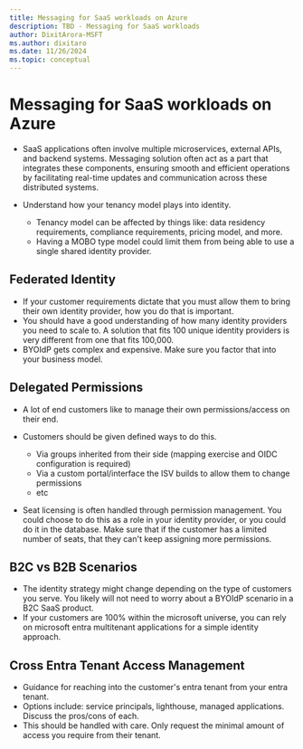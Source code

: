 ```yaml
---
title: Messaging for SaaS workloads on Azure
description: TBD - Messaging for SaaS workloads
author: DixitArora-MSFT
ms.author: dixitaro
ms.date: 11/26/2024
ms.topic: conceptual
---
```


# Messaging for SaaS workloads on Azure

- SaaS applications often involve multiple microservices, external APIs, and backend systems. Messaging solution often act as a part that integrates these components, ensuring smooth and efficient operations by facilitating real-time updates and communication across these distributed systems. 

- Understand how your tenancy model plays into identity. 
    - Tenancy model can be affected by things like: data residency requirements, compliance requirements, pricing model, and more. 
    - Having a MOBO type model could limit them from being able to use a single shared identity provider. 

## Federated Identity

- If your customer requirements dictate that you must allow them to bring their own identity provider, how you do that is important. 
- You should have a good understanding of how many identity providers you need to scale to. A solution that fits 100 unique identity providers is very different from one that fits 100,000. 
- BYOIdP gets complex and expensive. Make sure you factor that into your business model. 

## Delegated Permissions

- A lot of end customers like to manage their own permissions/access on their end. 
- Customers should be given defined ways to do this. 
    - Via groups inherited from their side (mapping exercise and OIDC configuration is required)
    - Via a custom portal/interface the ISV builds to allow them to change permissions
    - etc

- Seat licensing is often handled through permission management. You could choose to do this as a role in your identity provider, or you could do it in the database. Make sure that if the customer has a limited number of seats, that they can't keep assigning more permissions.

## B2C vs B2B Scenarios

- The identity strategy might change depending on the type of customers you serve. You likely will not need to worry about a BYOIdP scenario in a B2C SaaS product.
- If your customers are 100% within the microsoft universe, you can rely on microsoft entra multitenant applications for a simple identity approach. 

## Cross Entra Tenant Access Management

- Guidance for reaching into the customer's entra tenant from your entra tenant. 
- Options include: service principals, lighthouse, managed applications. Discuss the pros/cons of each. 
- This should be handled with care. Only request the minimal amount of access you require from their tenant. 
